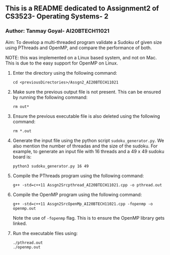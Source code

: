 ## This is a README dedicated to Assignment2 of CS3523- Operating Systems- 2

### Author: Tanmay Goyal- AI20BTECH11021

Aim: To develop a multi-threaded program validate a Sudoku of given size using PThreads and OpenMP, and compare the performance of both.

NOTE: this was implemented on a Linux based system, and not on Mac. This is due to the easy support for OpenMP on Linux.

1. Enter the directory using the following command: <br />
    ```
    cd <previousDirectories>/Assgn2_AI20BTECH11021
    ```

2. Make sure the previous output file is not present. 
This can be ensured by running the following command: <br />
    ```
    rm out*
    ```

3. Ensure the previous executable file is also deleted using the following command: <br />
    ```
    rm *.out
    ```

4. Generate the input file using the python script `sudoku_generator.py`. We also mention the number of threadas and the size of the sudoku. For example, to generate an input file with 16 threads and a 49 x 49 sudoku board is: <br />
    ```
    python3 sudoku_generator.py 16 49
    ```

5. Compile the PThreads program using the following command: <br />
    ```
    g++ -std=c++11 Assgn2Srcpthread_AI20BTECH11021.cpp -o pthread.out

    ```

6. Compile the OpenMP program using the following command: <br />
    ```
    g++ -std=c++11 Assgn2SrcOpenMp_AI20BTECH11021.cpp -fopenmp -o openmp.out

    ```
    Note the use of `-fopenmp` flag. This is to ensure the OpenMP library gets linked.

7. Run the executable files using:
    ```
    ./pthread.out
    ./openmp.out
    ```